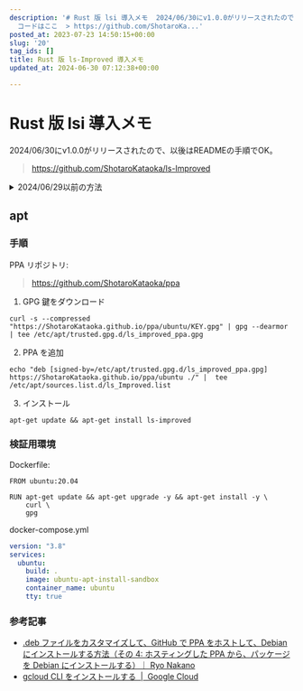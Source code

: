 ```yaml
---
description: '# Rust 版 lsi 導入メモ  2024/06/30にv1.0.0がリリースされたので、以後はREADMEの手順でOK。  > https://github.com/ShotaroKataoka/ls-Improved  <details><summary>2024/06/29以前の方法</summary>  ##
  コードはここ  > https://github.com/ShotaroKa...'
posted_at: 2023-07-23 14:50:15+00:00
slug: '20'
tag_ids: []
title: Rust 版 ls-Improved 導入メモ
updated_at: 2024-06-30 07:12:38+00:00

---
```

# Rust 版 lsi 導入メモ

2024/06/30にv1.0.0がリリースされたので、以後はREADMEの手順でOK。

> https://github.com/ShotaroKataoka/ls-Improved

<details><summary>2024/06/29以前の方法</summary>

## コードはここ

> https://github.com/ShotaroKataoka/ls-Improved/tree/develop-rust-rewrite

## Manual

1. 公式 GitHub の [Releases](https://github.com/ShotaroKataoka/ls-Improved/releases) ページからダウンロード
2. ダウンロードファイルを解凍して、lsi を使いたいディレクトリへ移動
3. `path/to/lsi-**` で動く

毎回 `path/to/lsi-**` と打つのは面倒くさいので alias を登録しておくと良い。

</details>

## apt

### 手順

PPA リポジトリ:

> https://github.com/ShotaroKataoka/ppa

1. GPG 鍵をダウンロード

```
curl -s --compressed "https://ShotaroKataoka.github.io/ppa/ubuntu/KEY.gpg" | gpg --dearmor | tee /etc/apt/trusted.gpg.d/ls_improved_ppa.gpg
```

2. PPA を追加

```
echo "deb [signed-by=/etc/apt/trusted.gpg.d/ls_improved_ppa.gpg] https://ShotaroKataoka.github.io/ppa/ubuntu ./" |  tee /etc/apt/sources.list.d/ls_Improved.list
```

3. インストール

```
apt-get update && apt-get install ls-improved
```

### 検証用環境

Dockerfile:

```
FROM ubuntu:20.04

RUN apt-get update && apt-get upgrade -y && apt-get install -y \
    curl \
    gpg
```

docker-compose.yml

```yml
version: "3.8"
services:
  ubuntu:
    build: .
    image: ubuntu-apt-install-sandbox
    container_name: ubuntu
    tty: true
```

### 参考記事

- [.deb ファイルをカスタマイズして、GitHub で PPA をホストして、Debian にインストールする方法（その 4: ホスティングした PPA から、パッケージを Debian にインストールする）｜ Ryo Nakano](https://note.com/ryonakano/n/na5bada77dff7)
- [gcloud CLI をインストールする  |  Google Cloud](https://cloud.google.com/sdk/docs/install?hl=ja)


